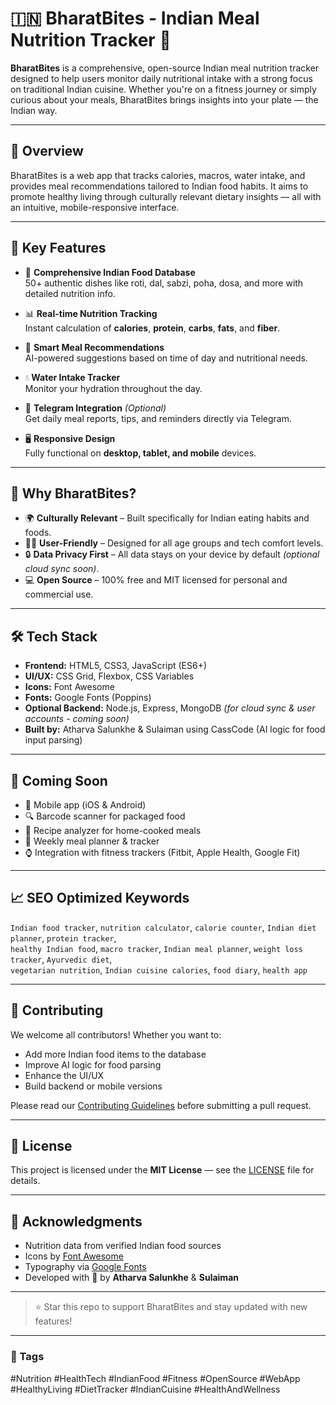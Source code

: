 # 🇮🇳 BharatBites - Indian Meal Nutrition Tracker 🍛

**BharatBites** is a comprehensive, open-source Indian meal nutrition tracker designed to help users monitor daily nutritional intake with a strong focus on traditional Indian cuisine. Whether you're on a fitness journey or simply curious about your meals, BharatBites brings insights into your plate — the Indian way.

---

## 🌟 Overview

BharatBites is a web app that tracks calories, macros, water intake, and provides meal recommendations tailored to Indian food habits. It aims to promote healthy living through culturally relevant dietary insights — all with an intuitive, mobile-responsive interface.

---

## 🚀 Key Features

- 🥘 **Comprehensive Indian Food Database**  
  50+ authentic dishes like roti, dal, sabzi, poha, dosa, and more with detailed nutrition info.

- 📊 **Real-time Nutrition Tracking**  
  Instant calculation of **calories**, **protein**, **carbs**, **fats**, and **fiber**.

- 🤖 **Smart Meal Recommendations**  
  AI-powered suggestions based on time of day and nutritional needs.

- 💧 **Water Intake Tracker**  
  Monitor your hydration throughout the day.

- 💬 **Telegram Integration** *(Optional)*  
  Get daily meal reports, tips, and reminders directly via Telegram.

- 🖥️ **Responsive Design**  
  Fully functional on **desktop, tablet, and mobile** devices.

---

## 🎯 Why BharatBites?

- 🌍 **Culturally Relevant** – Built specifically for Indian eating habits and foods.
- 🧑‍💻 **User-Friendly** – Designed for all age groups and tech comfort levels.
- 🔒 **Data Privacy First** – All data stays on your device by default *(optional cloud sync soon)*.
- 💻 **Open Source** – 100% free and MIT licensed for personal and commercial use.

---

## 🛠️ Tech Stack

- **Frontend:** HTML5, CSS3, JavaScript (ES6+)
- **UI/UX:** CSS Grid, Flexbox, CSS Variables
- **Icons:** Font Awesome
- **Fonts:** Google Fonts (Poppins)
- **Optional Backend:** Node.js, Express, MongoDB *(for cloud sync & user accounts - coming soon)*
- **Built by:** Atharva Salunkhe & Sulaiman using CassCode (AI logic for food input parsing)

---

## 📱 Coming Soon

- 📲 Mobile app (iOS & Android)
- 🔍 Barcode scanner for packaged food
- 🧮 Recipe analyzer for home-cooked meals
- 📅 Weekly meal planner & tracker
- ⌚ Integration with fitness trackers (Fitbit, Apple Health, Google Fit)

---

## 📈 SEO Optimized Keywords

`Indian food tracker`, `nutrition calculator`, `calorie counter`, `Indian diet planner`, `protein tracker`,  
`healthy Indian food`, `macro tracker`, `Indian meal planner`, `weight loss tracker`, `Ayurvedic diet`,  
`vegetarian nutrition`, `Indian cuisine calories`, `food diary`, `health app`

---

## 🤝 Contributing

We welcome all contributors! Whether you want to:

- Add more Indian food items to the database
- Improve AI logic for food parsing
- Enhance the UI/UX
- Build backend or mobile versions

Please read our [Contributing Guidelines](CONTRIBUTING.md) before submitting a pull request.

---

## 📄 License

This project is licensed under the **MIT License** — see the [LICENSE](LICENSE) file for details.

---

## 👏 Acknowledgments

- Nutrition data from verified Indian food sources
- Icons by [Font Awesome](https://fontawesome.com)
- Typography via [Google Fonts](https://fonts.google.com)
- Developed with 💙 by **Atharva Salunkhe** & **Sulaiman**

---

> ⭐ Star this repo to support BharatBites and stay updated with new features!

---

### 🔖 Tags

#Nutrition #HealthTech #IndianFood #Fitness #OpenSource #WebApp  
#HealthyLiving #DietTracker #IndianCuisine #HealthAndWellness
